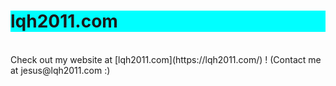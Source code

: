 <h1 style="background-color: #00ffff;">lqh2011.com</h1><br>
Check out my website at [lqh2011.com](https://lqh2011.com/) !  
(Contact me at jesus@lqh2011.com :)

